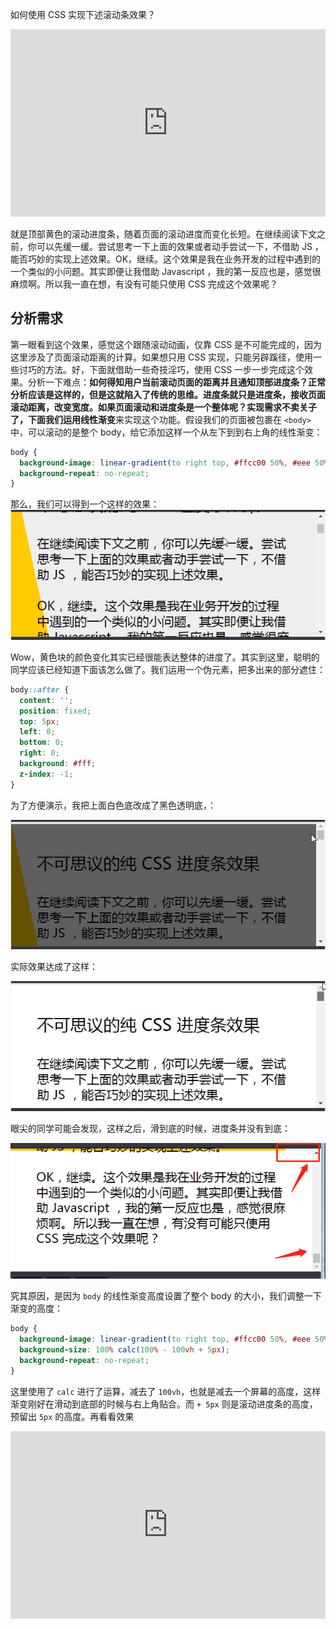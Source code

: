 如何使用 CSS 实现下述滚动条效果？

<iframe height="300" style="width: 100%;" scrolling="no" title="使用线性渐变实现滚动进度条" src="https://codepen.io/mafqla/embed/JjzRNWj?default-tab=html%2Cresult&editable=true&theme-id=light" frameborder="no" loading="lazy" allowtransparency="true" allowfullscreen="true">
  See the Pen <a href="https://codepen.io/mafqla/pen/JjzRNWj">
  使用线性渐变实现滚动进度条</a> by mafqla (<a href="https://codepen.io/mafqla">@mafqla</a>)
  on <a href="https://codepen.io">CodePen</a>.
</iframe>

就是顶部黄色的滚动进度条，随着页面的滚动进度而变化长短。在继续阅读下文之前，你可以先缓一缓。尝试思考一下上面的效果或者动手尝试一下，不借助 JS ，能否巧妙的实现上述效果。OK，继续。这个效果是我在业务开发的过程中遇到的一个类似的小问题。其实即便让我借助 Javascript ，我的第一反应也是，感觉很麻烦啊。所以我一直在想，有没有可能只使用 CSS 完成这个效果呢？

## 分析需求

第一眼看到这个效果，感觉这个跟随滚动动画，仅靠 CSS 是不可能完成的，因为这里涉及了页面滚动距离的计算。如果想只用 CSS 实现，只能另辟蹊径，使用一些讨巧的方法。好，下面就借助一些奇技淫巧，使用 CSS 一步一步完成这个效果。分析一下难点：**如何得知用户当前滚动页面的距离并且通知顶部进度条？**正常分析应该是这样的，但是这就陷入了传统的思维。进度条就只是进度条，接收页面滚动距离，改变宽度。如果页面滚动和进度条是一个整体呢？实现需求不卖关子了，下面我们运用**线性渐变**来实现这个功能。假设我们的页面被包裹在 `<body>` 中，可以滚动的是整个 body，给它添加这样一个从左下到到右上角的线性渐变：

```css
body {
  background-image: linear-gradient(to right top, #ffcc00 50%, #eee 50%);
  background-repeat: no-repeat;
}
```

那么，我们可以得到一个这样的效果：![scrollbar2](./img/50879862-643c7d80-1417-11e9-8600-4133b0751626.gif)

Wow，黄色块的颜色变化其实已经很能表达整体的进度了。其实到这里，聪明的同学应该已经知道下面该怎么做了。我们运用一个伪元素，把多出来的部分遮住：

```css
body::after {
  content: '';
  position: fixed;
  top: 5px;
  left: 0;
  bottom: 0;
  right: 0;
  background: #fff;
  z-index: -1;
}
```

为了方便演示，我把上面白色底改成了黑色透明底，：

![scrollbar3](./img/50880203-871b6180-1418-11e9-8588-f0be26721fbe.gif)

实际效果达成了这样：

![scrollbar4](./img/50880270-d6619200-1418-11e9-97c7-601f7aca01e7.gif)

眼尖的同学可能会发现，这样之后，滑到底的时候，进度条并没有到底：

![image](./img/50880349-19236a00-1419-11e9-8a85-8d14ace2ac86.png)

究其原因，是因为 `body` 的线性渐变高度设置了整个 body 的大小，我们调整一下渐变的高度：

```css
body {
  background-image: linear-gradient(to right top, #ffcc00 50%, #eee 50%);
  background-size: 100% calc(100% - 100vh + 5px);
  background-repeat: no-repeat;
}
```

这里使用了 `calc` 进行了运算，减去了 `100vh`，也就是减去一个屏幕的高度，这样渐变刚好在滑动到底部的时候与右上角贴合。而 `+ 5px` 则是滚动进度条的高度，预留出 `5px` 的高度。再看看效果

<iframe height="300" style="width: 100%;" scrolling="no" title="使用线性渐变实现滚动进度条" src="https://codepen.io/mafqla/embed/JjzRNWj?default-tab=html%2Cresult&editable=true&theme-id=light" frameborder="no" loading="lazy" allowtransparency="true" allowfullscreen="true">
  See the Pen <a href="https://codepen.io/mafqla/pen/JjzRNWj">
  使用线性渐变实现滚动进度条</a> by mafqla (<a href="https://codepen.io/mafqla">@mafqla</a>)
  on <a href="https://codepen.io">CodePen</a>.
</iframe>
